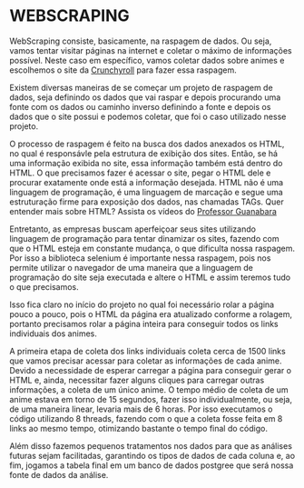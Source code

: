 # WEBSCRAPING

WebScraping consiste, basicamente, na raspagem de dados. Ou seja, vamos tentar visitar páginas na internet e coletar o máximo de informações possível.
Neste caso em específico, vamos coletar dados sobre animes e escolhemos o site da [Crunchyroll](https://www.crunchyroll.com/pt-br/videos/alphabetical) para fazer essa raspagem.

Existem diversas maneiras de se começar um projeto de raspagem de dados, seja definindo os dados que vai raspar e depois procurando uma fonte com os dados ou caminho inverso
definindo a fonte e depois os dados que o site possui e podemos coletar, que foi o caso utilizado nesse projeto.

O processo de raspagem é feito na busca dos dados anexados os HTML, no qual é responsávle pela estrutura de exibição dos sites. Então, se há uma informação exibida no site, essa informação também
está dentro do HTML. O que precisamos fazer é acessar o site, pegar o HTML dele e procurar exatamente onde está a informação desejada. HTML não é uma linguagem de programação, é uma linguagem de marcação 
e segue uma estruturação firme para exposição dos dados, nas chamadas TAGs. Quer entender mais sobre HTML? Assista os vídeos do [Professor Guanabara](https://www.youtube.com/@CursoemVideo)

Entretanto, as empresas buscam aperfeiçoar seus sites utilizando linguagem de programação para tentar dinamizar os sites, fazendo com que o HTML esteja em constante mudança, o que dificulta
nossa raspagem. Por isso a biblioteca selenium é importante nessa raspagem, pois nos permite utilizar o navegador de uma maneira que a linguagem de programação do site seja executada e altere o HTML
e assim teremos tudo o que precisamos.

Isso fica claro no início do projeto no qual foi necessário rolar a página pouco a pouco, pois o HTML da página era atualizado conforme a rolagem, portanto precisamos rolar a página inteira para conseguir
todos os links individuais dos animes.

A primeira etapa de coleta dos links individuais coleta cerca de 1500 links que vamos precisar acessar para coletar as informações de cada anime. Devido a necessidade de esperar carregar a página para
conseguir gerar o HTML e, ainda, necessitar fazer alguns cliques para carregar outras informações, a coleta de um único anime. O tempo médio de coleta de um anime estava em torno de 15 segundos, 
fazer isso individualmente, ou seja, de uma maneira linear, levaria mais de 6 horas. Por isso executamos o código utilizando 8 threads, fazendo com o que a coleta fosse feita em 8 links ao mesmo tempo, 
otimizando bastante o tempo final do código.

Além disso fazemos pequenos tratamentos nos dados para que as análises futuras sejam facilitadas, garantindo os tipos de dados de cada coluna e, ao fim, jogamos a tabela final em um banco de dados postgree
que será nossa fonte de dados da análise.
